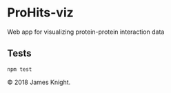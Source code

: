# ProHits-viz

Web app for visualizing protein-protein interaction data

## Tests

`npm test`

© 2018 James Knight.
